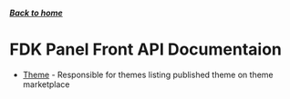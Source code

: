 ##### [Back to home](../../README.md)

# FDK Panel Front API Documentaion


* [Theme](THEME.md) - Responsible for themes listing published theme on theme marketplace 